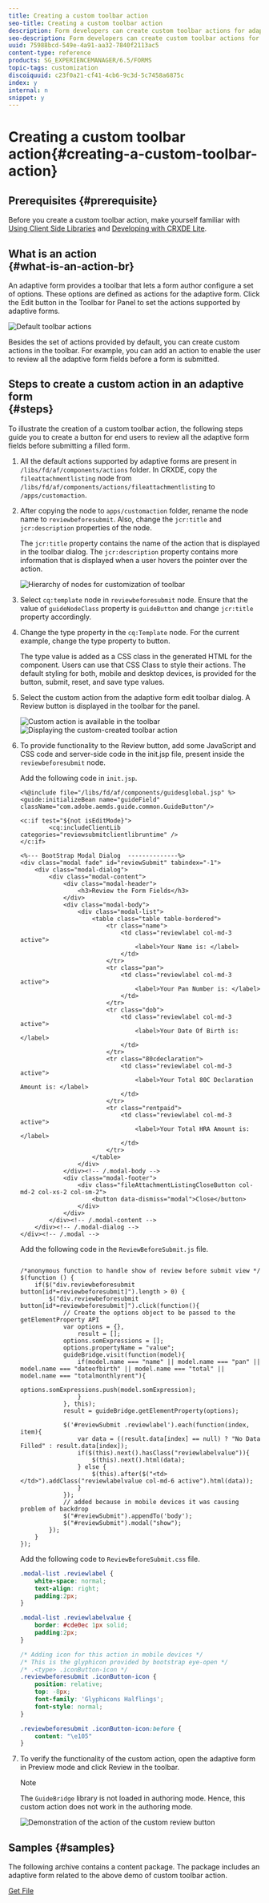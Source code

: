 ```yaml
---
title: Creating a custom toolbar action
seo-title: Creating a custom toolbar action
description: Form developers can create custom toolbar actions for adaptive forms in AEM Forms. Using custom actions form authors can provide more workflows and options to their end users.
seo-description: Form developers can create custom toolbar actions for adaptive forms in AEM Forms. Using custom actions form authors can provide more workflows and options to their end users.
uuid: 75988bcd-549e-4a91-aa32-7840f2113ac5
content-type: reference
products: SG_EXPERIENCEMANAGER/6.5/FORMS
topic-tags: customization
discoiquuid: c23f0a21-cf41-4cb6-9c3d-5c7458a6875c
index: y
internal: n
snippet: y
---
```


# Creating a custom toolbar action{#creating-a-custom-toolbar-action}

## Prerequisites {#prerequisite}

Before you create a custom toolbar action, make yourself familiar with [Using Client Side Libraries](../../../6-5/sites/developing/using/clientlibs.md) and [Developing with CRXDE Lite](../../../6-5/sites/developing/using/developing-with-crxde-lite.md).

## What is an action <br> {#what-is-an-action-br}

An adaptive form provides a toolbar that lets a form author configure a set of options. These options are defined as actions for the adaptive form. Click the Edit button in the Toolbar for Panel to set the actions supported by adaptive forms.

![Default toolbar actions](assets/default_toolbar_actions.png)

Besides the set of actions provided by default, you can create custom actions in the toolbar. For example, you can add an action to enable the user to review all the adaptive form fields before a form is submitted.

## Steps to create a custom action in an adaptive form <br> {#steps}

To illustrate the creation of a custom toolbar action, the following steps guide you to create a button for end users to review all the adaptive form fields before submitting a filled form.

1. All the default actions supported by adaptive forms are present in `/libs/fd/af/components/actions` folder. In CRXDE, copy the `fileattachmentlisting` node from `/libs/fd/af/components/actions/fileattachmentlisting` to `/apps/customaction`.  

1. After copying the node to `apps/customaction` folder, rename the node name to `reviewbeforesubmit`. Also, change the `jcr:title` and `jcr:description` properties of the node.

   The `jcr:title` property contains the name of the action that is displayed in the toolbar dialog. The `jcr:description` property contains more information that is displayed when a user hovers the pointer over the action.

   ![Hierarchy of nodes for customization of toolbar](assets/action3.png)

1. Select `cq:template` node in `reviewbeforesubmit` node. Ensure that the value of `guideNodeClass` property is `guideButton` and change `jcr:title` property accordingly.
1. Change the type property in the `cq:Template` node. For the current example, change the type property to button.

   The type value is added as a CSS class in the generated HTML for the component. Users can use that CSS Class to style their actions. The default styling for both, mobile and desktop devices, is provided for the button, submit, reset, and save type values.

1. Select the custom action from the adaptive form edit toolbar dialog. A Review button is displayed in the toolbar for the panel.

   ![Custom action is available in the toolbar](assets/custom_action_available_in_toolbar.png) ![Displaying the custom-created toolbar action](assets/action7.png)

1. To provide functionality to the Review button, add some JavaScript and CSS code and server-side code in the init.jsp file, present inside the `reviewbeforesubmit` node.

   Add the following code in `init.jsp`.

   ```
   <%@include file="/libs/fd/af/components/guidesglobal.jsp" %>
   <guide:initializeBean name="guideField" className="com.adobe.aemds.guide.common.GuideButton"/>
   
   <c:if test="${not isEditMode}">
           <cq:includeClientLib categories="reviewsubmitclientlibruntime" />
   </c:if>
   
   <%--- BootStrap Modal Dialog  --------------%>
   <div class="modal fade" id="reviewSubmit" tabindex="-1">
       <div class="modal-dialog">
           <div class="modal-content">
               <div class="modal-header">
                   <h3>Review the Form Fields</h3>
               </div>
               <div class="modal-body">
                   <div class="modal-list">
                       <table class="table table-bordered">
                           <tr class="name">
                               <td class="reviewlabel col-md-3 active">
                                   <label>Your Name is: </label>
                               </td>
                           </tr>
                           <tr class="pan">
                               <td class="reviewlabel col-md-3 active">
                                   <label>Your Pan Number is: </label>
                               </td>
                           </tr>
                           <tr class="dob">
                               <td class="reviewlabel col-md-3 active">
                                   <label>Your Date Of Birth is: </label>
                               </td>
                           </tr>
                           <tr class="80cdeclaration">
                               <td class="reviewlabel col-md-3 active">
                                   <label>Your Total 80C Declaration Amount is: </label>
                               </td>
                           </tr>
                           <tr class="rentpaid">
                               <td class="reviewlabel col-md-3 active">
                                   <label>Your Total HRA Amount is: </label>
                               </td>
                           </tr>
                       </table>
                   </div>
               </div><!-- /.modal-body -->
               <div class="modal-footer">
                   <div class="fileAttachmentListingCloseButton col-md-2 col-xs-2 col-sm-2">
                       <button data-dismiss="modal">Close</button>
                   </div>
               </div>
           </div><!-- /.modal-content -->
       </div><!-- /.modal-dialog -->
   </div><!-- /.modal -->
   ```

   Add the following code in the `ReviewBeforeSubmit.js` file.

   ```
   
   /*anonymous function to handle show of review before submit view */
   $(function () {
       if($("div.reviewbeforesubmit button[id*=reviewbeforesubmit]").length > 0) {
           $("div.reviewbeforesubmit button[id*=reviewbeforesubmit]").click(function(){
               // Create the options object to be passed to the getElementProperty API
               var options = {},
                   result = [];
               options.somExpressions = [];
               options.propertyName = "value";
               guideBridge.visit(function(model){
                   if(model.name === "name" || model.name === "pan" || model.name === "dateofbirth" || model.name === "total" || model.name === "totalmonthlyrent"){
                           options.somExpressions.push(model.somExpression);
                   }
               }, this);
               result = guideBridge.getElementProperty(options);
   
               $('#reviewSubmit .reviewlabel').each(function(index, item){
                   var data = ((result.data[index] == null) ? "No Data Filled" : result.data[index]);
                   if($(this).next().hasClass("reviewlabelvalue")){
                       $(this).next().html(data);
                   } else {
                       $(this).after($("<td></td>").addClass("reviewlabelvalue col-md-6 active").html(data));
                   }
               });
               // added because in mobile devices it was causing problem of backdrop
               $("#reviewSubmit").appendTo('body');
               $("#reviewSubmit").modal("show");
           });
       }
   });
   ```

   Add the following code to `ReviewBeforeSubmit.css` file.

   ```css
   .modal-list .reviewlabel {
       white-space: normal;
       text-align: right;
       padding:2px;
   }
   
   .modal-list .reviewlabelvalue {
       border: #cde0ec 1px solid;
       padding:2px;
   }
   
   /* Adding icon for this action in mobile devices */
   /* This is the glyphicon provided by bootstrap eye-open */
   /* .<type> .iconButton-icon */
   .reviewbeforesubmit .iconButton-icon {
       position: relative;
       top: -8px;
       font-family: 'Glyphicons Halflings';
       font-style: normal;
   }
   
   .reviewbeforesubmit .iconButton-icon:before {
       content: "\e105"
   }
   ```

1. To verify the functionality of the custom action, open the adaptive form in Preview mode and click Review in the toolbar.

   >[!NOTE]
   >
   >The `GuideBridge` library is not loaded in authoring mode. Hence, this custom action does not work in the authoring mode.

   ![Demonstration of the action of the custom review button](assets/action9.png)

## Samples {#samples}

The following archive contains a content package. The package includes an adaptive form related to the above demo of custom toolbar action.

[Get File](assets/customtoolbaractiondemo.zip)
